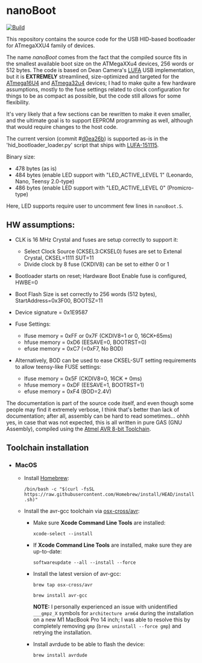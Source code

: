# nanoBoot

[![Build](https://github.com/volium/nanoBoot/actions/workflows/build.yml/badge.svg?branch=main)](https://github.com/volium/nanoBoot/actions/workflows/build.yml)

This repository contains the source code for the USB HID-based bootloader for ATmegaXXU4 family of devices.

The name *nanoBoot* comes from the fact that the compiled source fits in the smallest available boot size on the ATMegaXXu4 devices, 256 words or 512 bytes. The code is based on Dean Camera's [LUFA](https://github.com/abcminiuser/lufa) USB implementation, but it is **EXTREMELY** streamlined, size-optimized and targeted for the [ATmega16U4](http://www.atmel.com/devices/atmega16u4.aspx) and [ATmega32u4](http://www.atmel.com/devices/atmega32u4.aspx) devices; I had to make quite a few hardware assumptions, mostly to the fuse settings related to clock configuration for things to be as compact as possible, but the code still allows for some flexibility.

It's very likely that a few sections can be rewritten to make it even smaller, and the ultimate goal is to support EEPROM programming as well, although that would require changes to the host code.

The current version (commit #[d0ea26b](https://github.com/volium/nanoBoot/commit/d0ea26bb01e764340dc8ad7b473ad98cefdb52eb)) is supported as-is in the 'hid_bootloader_loader.py' script that ships with [LUFA-151115](https://github.com/abcminiuser/lufa/releases/tag/LUFA-151115).

Binary size:
* 478 bytes (as is)
* 484 bytes (enable LED support with "LED_ACTIVE_LEVEL  1" (Leonardo, Nano, Teensy 2.0-type)
* 486 bytes (enable LED support with "LED_ACTIVE_LEVEL  0" (Promicro-type)

Here, LED supports require user to uncomment few lines in `nanoBoot.S`.

## HW assumptions:

* CLK is 16 MHz Crystal and fuses are setup correctly to support it:
    * Select Clock Source (CKSEL3:CKSEL0) fuses are set to Extenal Crystal, CKSEL=1111 SUT=11
    * Divide clock by 8 fuse (CKDIV8) can be set to either 0 or 1
* Bootloader starts on reset; Hardware Boot Enable fuse is configured, HWBE=0
* Boot Flash Size is set correctly to 256 words (512 bytes), StartAddress=0x3F00, BOOTSZ=11
* Device signature = 0x1E9587

* Fuse Settings:
    * lfuse memory = 0xFF or 0x7F (CKDIV8=1 or 0, 16CK+65ms)
    * hfuse memory = 0xD6 (EESAVE=0, BOOTRST=0)
    * efuse memory = 0xC7 (=0xF7, No BOD)

* Alternatively, BOD can be used to ease CKSEL-SUT setting requirements to
  allow teensy-like FUSE settings:
    * lfuse memory = 0x5F (CKDIV8=0, 16CK + 0ms)
    * hfuse memory = 0xDF (EESAVE=1, BOOTRST=1)
    * efuse memory = 0xF4 (BOD=2.4V)

The documentation is part of the source code itself, and even though some people may find it extremely verbose, I think that's better than lack of documentation; after all, assembly can be hard to read sometimes... ohhh yes, in case that was not expected, this is all written in pure GAS (GNU Assembly), compiled using the [Atmel AVR 8-bit Toolchain](http://www.atmel.com/tools/atmelavrtoolchainforwindows.aspx).

## Toolchain installation

 - ### MacOS
    - Install [Homebrew](https://brew.sh/):

        `/bin/bash -c "$(curl -fsSL https://raw.githubusercontent.com/Homebrew/install/HEAD/install.sh)"`
    
    - Install the avr-gcc toolchain via [osx-cross/avr](https://github.com/osx-cross/homebrew-avr):
        
        - Make sure **Xcode Command Line Tools** are installed:
        
            `xcode-select --install`
        
        - If **Xcode Command Line Tools** are installed, make sure they are up-to-date:
            
            `softwareupdate --all --install --force `
        
        - Install the latest version of avr-gcc:
            
            `brew tap osx-cross/avr`
            
            `brew install avr-gcc`
        
            **NOTE:** I personally experienced an issue with unidentified `___gmpz_X` symbols for `architecture arm64` during the installation on a new M1 MacBook Pro 14 inch; I was able to resolve this by completely removing `gmp` (`brew uninstall --force gmp`) and retrying the installation.

        - Install avrdude to be able to flash the device:
            
            `brew install avrdude`
